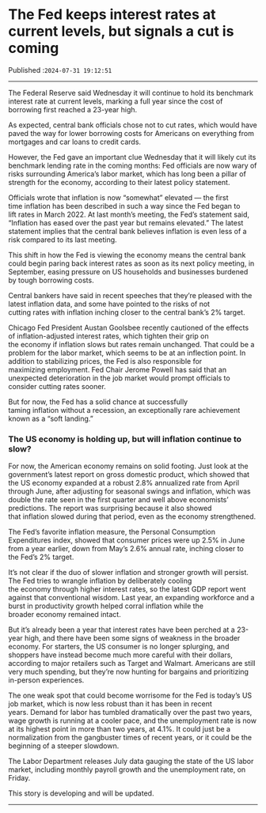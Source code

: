 # The Fed keeps interest rates at current levels, but signals a cut is coming

Published :`2024-07-31 19:12:51`

---

The Federal Reserve said Wednesday it will continue to hold its benchmark interest rate at current levels, marking a full year since the cost of borrowing first reached a 23-year high.

As expected, central bank officials chose not to cut rates, which would have paved the way for lower borrowing costs for Americans on everything from mortgages and car loans to credit cards.

However, the Fed gave an important clue Wednesday that it will likely cut its benchmark lending rate in the coming months: Fed officials are now wary of risks surrounding America’s labor market, which has long been a pillar of strength for the economy, according to their latest policy statement.

Officials wrote that inflation is now “somewhat” elevated — the first time inflation has been described in such a way since the Fed began to lift rates in March 2022. At last month’s meeting, the Fed’s statement said, “Inflation has eased over the past year but remains elevated.” The latest statement implies that the central bank believes inflation is even less of a risk compared to its last meeting.

This shift in how the Fed is viewing the economy means the central bank could begin paring back interest rates as soon as its next policy meeting, in September, easing pressure on US households and businesses burdened by tough borrowing costs.

Central bankers have said in recent speeches that they’re pleased with the latest inflation data, and some have pointed to the risks of not cutting rates with inflation inching closer to the central bank’s 2% target.

Chicago Fed President Austan Goolsbee recently cautioned of the effects of inflation-adjusted interest rates, which tighten their grip on the economy if inflation slows but rates remain unchanged. That could be a problem for the labor market, which seems to be at an inflection point. In addition to stabilizing prices, the Fed is also responsible for maximizing employment. Fed Chair Jerome Powell has said that an unexpected deterioration in the job market would prompt officials to consider cutting rates sooner.

But for now, the Fed has a solid chance at successfully taming inflation without a recession, an exceptionally rare achievement known as a “soft landing.”

### The US economy is holding up, but will inflation continue to slow?

For now, the American economy remains on solid footing. Just look at the government’s latest report on gross domestic product, which showed that the US economy expanded at a robust 2.8% annualized rate from April through June, after adjusting for seasonal swings and inflation, which was double the rate seen in the first quarter and well above economists’ predictions. The report was surprising because it also showed that inflation slowed during that period, even as the economy strengthened.

The Fed’s favorite inflation measure, the Personal Consumption Expenditures index, showed that consumer prices were up 2.5% in June from a year earlier, down from May’s 2.6% annual rate, inching closer to the Fed’s 2% target.

It’s not clear if the duo of slower inflation and stronger growth will persist. The Fed tries to wrangle inflation by deliberately cooling the economy through higher interest rates, so the latest GDP report went against that conventional wisdom. Last year, an expanding workforce and a burst in productivity growth helped corral inflation while the broader economy remained intact.

But it’s already been a year that interest rates have been perched at a 23-year high, and there have been some signs of weakness in the broader economy. For starters, the US consumer is no longer splurging, and shoppers have instead become much more careful with their dollars, according to major retailers such as Target and Walmart. Americans are still very much spending, but they’re now hunting for bargains and prioritizing in-person experiences.

The one weak spot that could become worrisome for the Fed is today’s US job market, which is now less robust than it has been in recent years. Demand for labor has tumbled dramatically over the past two years, wage growth is running at a cooler pace, and the unemployment rate is now at its highest point in more than two years, at 4.1%. It could just be a normalization from the gangbuster times of recent years, or it could be the beginning of a steeper slowdown.

The Labor Department releases July data gauging the state of the US labor market, including monthly payroll growth and the unemployment rate, on Friday.

This story is developing and will be updated.

---

